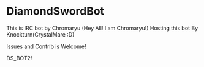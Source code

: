 # DiamondSwordBot
This is IRC bot by Chromaryu (Hey All! I am Chromaryu!)
Hosting this bot By Knockturn(CrystalMare :D)

Issues and Contrib is Welcome!

DS_BOT2!
